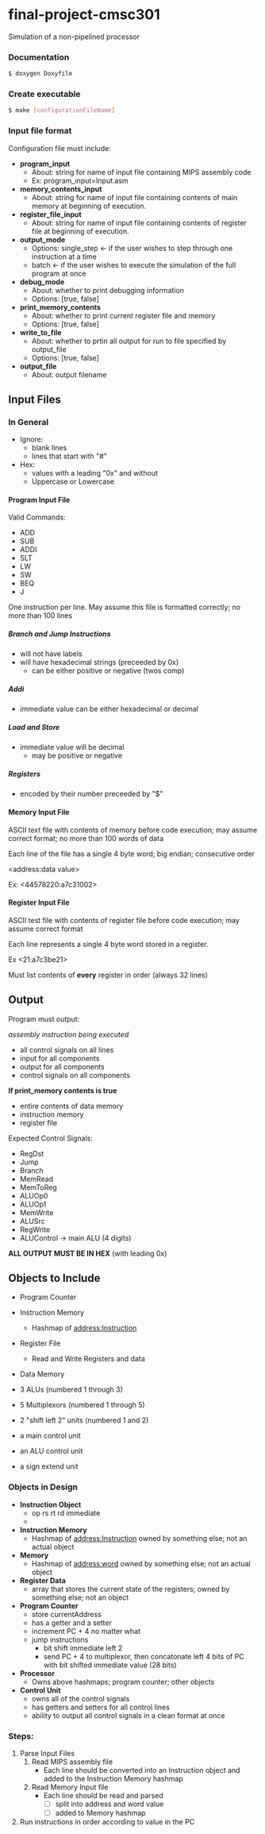 # final-project-cmsc301
Simulation of a non-pipelined processor

### Documentation
``` bash
$ doxygen Doxyfile
```

### Create executable
``` bash
$ make [configurationFileName]
```


### Input file format
Configuration file must include:
* __program_input__
  - About: string for name of input file containing MIPS assembly code
  - Ex:    program_input=Input.asm
* __memory_contents_input__
  - About: string for name of input file containing contents of main memory at beginning of execution.
* __register_file_input__
  - About: string for name of input file containing contents of register file at beginning of execution.
* __output_mode__
  - Options: single_step <- if the user wishes to step through one instruction at a time
  - batch       <- if the user wishes to execute the simulation of the full program at once
* __debug_mode__
  - About: whether to print debugging information
  - Options: [true, false]
* __print_memory_contents__
  - About: whether to print current register file and memory
  - Options: [true, false]
* __write_to_file__
  - About: whether to prtin all output for run to file specified by output_file
  - Options: [true, false]
* __output_file__
  - About: output filename


## Input Files

### In General
* Ignore:
   * blank lines
   * lines that start with "#"
* Hex:
   * values with a leading "0x" and without
   * Uppercase or Lowercase

#### Program Input File
Valid Commands: 
* ADD
* SUB
* ADDI
* SLT
* LW
* SW
* BEQ
* J

One instruction per line.
May assume this file is formatted correctly; no more than 100 lines

##### Branch and Jump Instructions
* will not have labels
* will have hexadecimal strings (preceeded by 0x)
   * can be either positive or negative (twos comp)

##### Addi
* immediate value can be either hexadecimal or decimal

##### Load and Store
* immediate value will be decimal
   * may be positive or negative

##### Registers
* encoded by their number preceeded by "$"

#### Memory Input File
ASCII text file with contents of memory before code execution; may assume correct format; no more than 100 words of data

Each line of the file has a single 4 byte word; big endian; consecutive order

<address:data value>

Ex: <44578220:a7c31002>

#### Register Input File
ASCII test file with contents of register file before code execution; may assume correct format

Each line represents a single 4 byte word stored in a register.

<register number:data value>

Ex <21:a7c3be21>

Must list contents of __every__ register in order (always 32 lines)

## Output
Program must output:

_assembly instruction being executed_

* all control signals on all lines
* input for all components
* output for all components
* control signals on all components

__If print_memory contents is true__
* entire contents of data memory
* instruction memory
* register file

Expected Control Signals:
* RegDst
* Jump
* Branch
* MemRead
* MemToReg
* ALUOp0
* ALUOp1
* MemWrite
* ALUSrc
* RegWrite
* ALUControl -> main ALU (4 digits)

__ALL OUTPUT MUST BE IN HEX__ (with leading 0x)

## Objects to Include

* Program Counter
* Instruction Memory
  * Hashmap of <address:Instruction>
* Register File
  * Read and Write Registers and data

* Data Memory
* 3 ALUs (numbered 1 through 3)
* 5 Multiplexors (numbered 1 through 5)
* 2 "shift left 2" units (numbered 1 and 2)
* a main control unit
* an ALU control unit
* a sign extend unit

### Objects in Design

* __Instruction Object__
  * op rs rt rd immediate
  * 
* __Instruction Memory__
  * Hashmap of <address:Instruction> owned by something else; not an actual object
* __Memory__
  * Hashmap of <address:word> owned by something else; not an actual object
* __Register Data__
  * array that stores the current state of the registers; owned by something else; not an object
* __Program Counter__
  * store currentAddress
  * has a getter and a setter
  * increment PC + 4 no matter what
  * jump instructions
    * bit shift immediate left 2
    * send PC + 4 to multiplexor, then concatonate left 4 bits of PC with bit shifted immediate value (28 bits)
* __Processor__
  * Owns above hashmaps; program counter; other objects
* __Control Unit__
  * owns all of the control signals
  * has getters and setters for all control lines
  * ability to output all control signals in a clean format at once

### Steps:
1. Parse Input Files
   1. Read MIPS assembly file
      * Each line should be converted into an Instruction object and added to the Instruction Memory hashmap
   2. Read Memory Input file
      * Each line should be read and parsed
        * [ ] split into address and word value
        * [ ] added to Memory hashmap
2. Run instructions in order according to value in the PC

